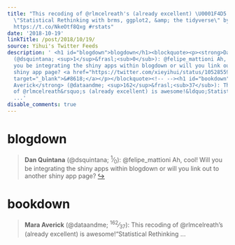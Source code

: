 ```yaml
---
title: "This recoding of @rlmcelreath's (already excellent) \U0001F4D5 is awesome!
  \"Statistical Rethinking with brms, ggplot2, &amp; the tidyverse\" by @SolomonKurz
  https://t.co/NkeOtf8Qxg #rstats"
date: '2018-10-19'
linkTitle: /post/2018/10/19/
source: Yihui's Twitter Feeds
description: ' <h1 id="blogdown">blogdown</h1><blockquote><p><strong>Dan Quintana</strong>
  (@dsquintana; <sup>1</sup>&frasl;<sub>0</sub>): @felipe_mattioni Ah, cool! Will
  you be integrating the shiny apps within blogdown or will you link out to another
  shiny app page? <a href="https://twitter.com/xieyihui/status/1052855985155526656"
  target="_blank">&#8618;</a></p></blockquote><!-- --><h1 id="bookdown">bookdown</h1><blockquote><p><strong>Mara
  Averick</strong> (@dataandme; <sup>162</sup>&frasl;<sub>37</sub>): This recoding
  of @rlmcelreath&rsquo;s (already excellent) is awesome!&ldquo;Statistical Rethinking
  ...'
disable_comments: true
---
```

 <h1 id="blogdown">blogdown</h1><blockquote><p><strong>Dan Quintana</strong> (@dsquintana; <sup>1</sup>&frasl;<sub>0</sub>): @felipe_mattioni Ah, cool! Will you be integrating the shiny apps within blogdown or will you link out to another shiny app page? <a href="https://twitter.com/xieyihui/status/1052855985155526656" target="_blank">&#8618;</a></p></blockquote><!-- --><h1 id="bookdown">bookdown</h1><blockquote><p><strong>Mara Averick</strong> (@dataandme; <sup>162</sup>&frasl;<sub>37</sub>): This recoding of @rlmcelreath&rsquo;s (already excellent) is awesome!&ldquo;Statistical Rethinking ...